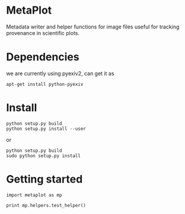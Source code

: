 # MetaPlot

Metadata writer and helper functions for image files useful for tracking provenance in scientific plots.

# Dependencies

we are currently using pyexiv2, can get it as

```
apt-get install python-pyexiv
```

# Install

```
python setup.py build
python setup.py install --user
```

or

```
python setup.py build
sudo python setup.py install
```

# Getting started

```
import metaplot as mp

print mp.helpers.test_helper()
```
